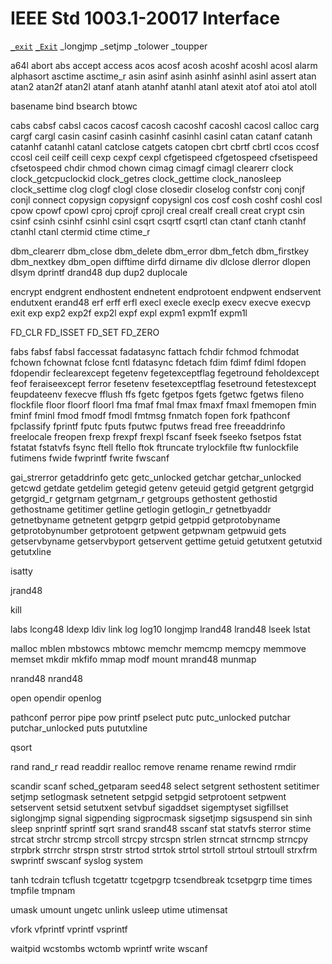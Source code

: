 # IEEE Std 1003.1-20017 Interface

[`_exit`](_exit.impl.md)
[`_Exit`](_Exit.md)
_longjmp
_setjmp
_tolower
_toupper

a64l
abort
abs
accept
access
acos
acosf
acosh
acoshf
acoshl
acosl
alarm
alphasort
asctime
asctime_r
asin
asinf
asinh
asinhf
asinhl
asinl
assert
atan
atan2
atan2f
atan2l
atanf
atanh
atanhf
atanhl
atanl
atexit
atof
atoi
atol
atoll

basename
bind
bsearch
btowc

cabs
cabsf
cabsl
cacos
cacosf
cacosh
cacoshf
cacoshl
cacosl
calloc
carg
cargf
cargl
casin
casinf
casinh
casinhf
casinhl
casinl
catan
catanf
catanh
catanhf
catanhl
catanl
catclose
catgets
catopen
cbrt
cbrtf
cbrtl
ccos
ccosf
ccosl
ceil
ceilf
ceill
cexp
cexpf
cexpl
cfgetispeed
cfgetospeed
cfsetispeed
cfsetospeed
chdir
chmod
chown
cimag
cimagf
cimagl
clearerr
clock
clock_getcpuclockid
clock_getres
clock_gettime
clock_nanosleep
clock_settime
clog
clogf
clogl
close
closedir
closelog
confstr
conj
conjf
conjl
connect
copysign
copysignf
copysignl
cos
cosf
cosh
coshf
coshl
cosl
cpow
cpowf
cpowl
cproj
cprojf
cprojl
creal
crealf
creall
creat
crypt
csin
csinf
csinh
csinhf
csinhl
csinl
csqrt
csqrtf
csqrtl
ctan
ctanf
ctanh
ctanhf
ctanhl
ctanl
ctermid
ctime
ctime_r

dbm_clearerr
dbm_close
dbm_delete
dbm_error
dbm_fetch
dbm_firstkey
dbm_nextkey
dbm_open
difftime
dirfd
dirname
div
dlclose
dlerror
dlopen
dlsym
dprintf
drand48
dup
dup2
duplocale

encrypt
endgrent
endhostent
endnetent
endprotoent
endpwent
endservent
endutxent
erand48
erf
erff
erfl
execl
execle
execlp
execv
execve
execvp
exit
exp
exp2
exp2f
exp2l
expf
expl
expm1
expm1f
expm1l

FD_CLR
FD_ISSET
FD_SET
FD_ZERO

fabs
fabsf
fabsl
faccessat
fadatasync
fattach
fchdir
fchmod
fchmodat
fchown
fchownat
fclose
fcntl
fdatasync
fdetach
fdim
fdimf
fdiml
fdopen
fdopendir
feclearexcept
fegetenv
fegetexceptflag
fegetround
feholdexcept
feof
feraiseexcept
ferror
fesetenv
fesetexceptflag
fesetround
fetestexcept
feupdateenv
fexecve
fflush
ffs
fgetc
fgetpos
fgets
fgetwc
fgetws
fileno
flockfile
floor
floorf
floorl
fma
fmaf
fmal
fmax
fmaxf
fmaxl
fmemopen
fmin
fminf
fminl
fmod
fmodf
fmodl
fmtmsg
fnmatch
fopen
fork
fpathconf
fpclassify
fprintf
fputc
fputs
fputwc
fputws
fread
free
freeaddrinfo
freelocale
freopen
frexp
frexpf
frexpl
fscanf
fseek
fseeko
fsetpos
fstat
fstatat
fstatvfs
fsync
ftell
ftello
ftok
ftruncate
trylockfile
ftw
funlockfile
futimens
fwide
fwprintf
fwrite
fwscanf

gai_strerror
getaddrinfo
getc
getc_unlocked
getchar
getchar_unlocked
getcwd
getdate
getdelim
getegid
getenv
geteuid
getgid
getgrent
getgrgid
getgrgid_r
getgrnam
getgrnam_r
getgroups
gethostent
gethostid
gethostname
getitimer
getline
getlogin
getlogin_r
getnetbyaddr
getnetbyname
getnetent
getpgrp
getpid
getppid
getprotobyname
getprotobynumber
getprotoent
getpwent
getpwnam
getpwuid
gets
getservbyname
getservbyport
getservent
gettime
getuid
getutxent
getutxid
getutxline

isatty

jrand48

kill

labs
lcong48
ldexp
ldiv
link
log
log10
longjmp
lrand48
lrand48
lseek
lstat

malloc
mblen
mbstowcs
mbtowc
memchr
memcmp
memcpy
memmove
memset
mkdir
mkfifo
mmap
modf
mount
mrand48
munmap

nrand48
nrand48

open
opendir
openlog

pathconf
perror
pipe
pow
printf
pselect
putc
putc_unlocked
putchar
putchar_unlocked
puts
pututxline

qsort

rand
rand_r
read
readdir
realloc
remove
rename
rename
rewind
rmdir

scandir
scanf
sched_getparam
seed48
select
setgrent
sethostent
setitimer
setjmp
setlogmask
setnetent
setpgid
setpgid
setprotoent
setpwent
setservent
setsid
setutxent
setvbuf
sigaddset
sigemptyset
sigfillset
siglongjmp
signal
sigpending
sigprocmask
sigsetjmp
sigsuspend
sin
sinh
sleep
snprintf
sprintf
sqrt
srand
srand48
sscanf
stat
statvfs
sterror
stime
strcat
strchr
strcmp
strcoll
strcpy
strcspn
strlen
strncat
strncmp
strncpy
strpbrk
strrchr
strspn
strstr
strtod
strtok
strtol
strtoll
strtoul
strtoull
strxfrm
swprintf
swscanf
syslog
system

tanh
tcdrain
tcflush
tcgetattr
tcgetpgrp
tcsendbreak
tcsetpgrp
time
times
tmpfile
tmpnam

umask
umount
ungetc
unlink
usleep
utime
utimensat

vfork
vfprintf
vprintf
vsprintf

waitpid
wcstombs
wctomb
wprintf
write
wscanf


